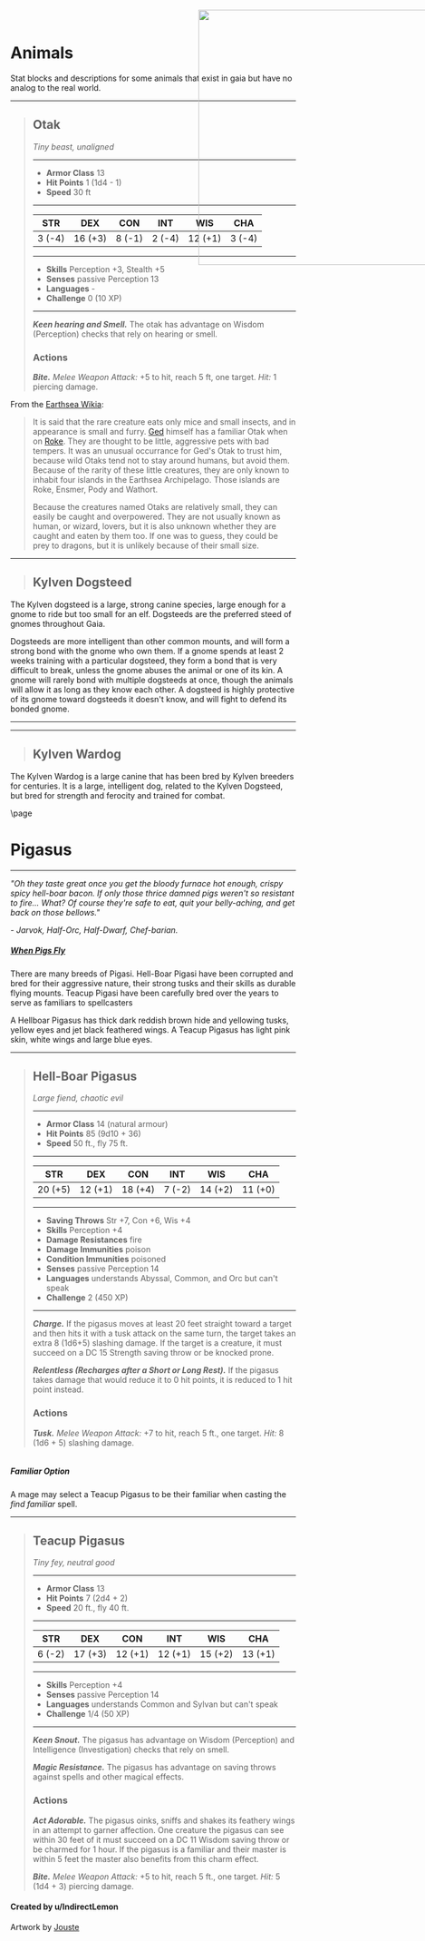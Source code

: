# Animals

Stat blocks and descriptions for some animals that exist in gaia but have no analog to the real world.

___
> ## Otak
>*Tiny beast, unaligned*
> ___
> - **Armor Class** 13
> - **Hit Points** 1 (1d4 - 1)
> - **Speed** 30 ft
>___
>|STR|DEX|CON|INT|WIS|CHA|
>|:---:|:---:|:---:|:---:|:---:|:---:|
>|3 (-4)|16 (+3)|8 (-1)|2 (-4)|12 (+1)|3 (-4)|
>___
> - **Skills** Perception +3, Stealth +5
> - **Senses** passive Perception 13
> - **Languages** -
> - **Challenge** 0 (10 XP)
> ___
> ***Keen hearing and Smell.*** The otak has advantage on Wisdom (Perception) checks that rely on hearing or smell.
>
> ### Actions
> ***Bite.*** *Melee Weapon Attack:* +5 to hit, reach 5 ft, one target. *Hit:* 1 piercing damage.

From the [Earthsea Wikia](http://earthsea.wikia.com/wiki/Otak):

> It is said that the rare creature eats only mice and small insects, and in appearance is small and furry. [Ged](http://earthsea.wikia.com/wiki/Ged) himself has a familiar Otak when on [Roke](http://earthsea.wikia.com/wiki/Roke). They are thought to be little, aggressive pets with bad tempers. It was an unusual occurrance for Ged's Otak to trust him, because wild Otaks tend not to stay around humans, but avoid them. Because of the rarity of these little creatures, they are only known to inhabit four islands in the Earthsea Archipelago. Those islands are Roke, Ensmer, Pody and Wathort.
>
> Because the creatures named Otaks are relatively small, they can easily be caught and overpowered. They are not usually known as human, or wizard, lovers, but it is also unknown whether they are caught and eaten by them too. If one was to guess, they could be prey to dragons, but it is unlikely because of their small size.

---

> ## Kylven Dogsteed

The Kylven dogsteed is a large, strong canine species, large enough for a gnome to ride but too small for an elf.  Dogsteeds are the preferred steed of gnomes throughout Gaia.

Dogsteeds are more intelligent than other common mounts, and will form a strong bond with the gnome who own them.  If a gnome spends at least 2 weeks training with a particular dogsteed, they form a bond that is very difficult to break, unless the gnome abuses the animal or one of its kin.  A gnome will rarely bond with multiple dogsteeds at once, though the animals will allow it as long as they know each other.  A dogsteed is highly protective of its gnome toward dogsteeds it doesn't know, and will fight to defend its bonded gnome.

---

___
> ## Kylven Wardog


The Kylven Wardog is a large canine that has been bred by Kylven breeders for centuries.  It is a large, intelligent dog, related to the Kylven Dogsteed, but bred for strength and ferocity and trained for combat.

\page

# Pigasus

---

*"Oh they taste great once you get the bloody furnace hot enough, crispy spicy hell-boar bacon. If only those thrice damned pigs weren't so resistant to fire... What? Of course they're safe to eat, quit your belly-aching, and get back on those bellows."*

*- Jarvok, Half-Orc, Half-Dwarf, Chef-barian.*

##### [When Pigs Fly](https://www.reddit.com/r/monsteraday/comments/6c5hpo/day_60_pigasus/)


There are many breeds of Pigasi. Hell-Boar Pigasi have been corrupted and bred for their aggressive nature, their strong tusks and their skills as durable flying mounts. Teacup Pigasi have been carefully bred over the years to serve as familiars to spellcasters

A Hellboar Pigasus has thick dark reddish brown hide and yellowing tusks, yellow eyes and jet black feathered wings. A Teacup Pigasus has light pink skin, white wings and large blue eyes.
___
> ## Hell-Boar Pigasus
>*Large fiend, chaotic evil*
> ___
> - **Armor Class** 14 (natural armour)
> - **Hit Points** 85 (9d10 + 36)
> - **Speed** 50 ft., fly 75 ft.
>___
>|STR|DEX|CON|INT|WIS|CHA|
>|:---:|:---:|:---:|:---:|:---:|:---:|
>|20 (+5)|12 (+1)|18 (+4)|7 (-2)|14 (+2)|11 (+0)|
>___
> - **Saving Throws** Str +7, Con +6, Wis +4
> - **Skills** Perception +4
> - **Damage Resistances** fire
> - **Damage Immunities** poison 
> - **Condition Immunities** poisoned 
> - **Senses** passive Perception 14
> - **Languages** understands Abyssal, Common, and Orc but can't speak 
> - **Challenge** 2 (450 XP)
> ___
> ***Charge.*** If the pigasus moves at least 20 feet straight toward a target and then hits it with a tusk attack on the same turn, the target takes an extra 8 (1d6+5) slashing damage. If the target is a creature, it must succeed on a DC 15 Strength saving throw or be knocked prone. 
>
> ***Relentless (Recharges after a Short or Long Rest).*** If the pigasus takes damage that would reduce it to 0 hit points, it is reduced to 1 hit point instead. 
>
> ### Actions
> ***Tusk.*** *Melee Weapon Attack:* +7 to hit, reach 5 ft., one target. *Hit:* 8 (1d6 + 5) slashing damage.
>

```
```

<img 
  src='http://i.imgur.com/ImoNqUU.jpg' 
  style='position:absolute; top:30px; right:-50px; width:450px' />
  


 ##### Familiar Option
 
 A mage may select a Teacup Pigasus to be their familiar when casting the *find familiar* spell.

___
> ## Teacup Pigasus
>*Tiny fey, neutral good*
> ___
> - **Armor Class** 13
> - **Hit Points** 7 (2d4 + 2)
> - **Speed** 20 ft., fly 40 ft.
>___
>|STR|DEX|CON|INT|WIS|CHA|
>|:---:|:---:|:---:|:---:|:---:|:---:|
>|6 (-2)|17 (+3)|12 (+1)|12 (+1)|15 (+2)|13 (+1)|
>___
> - **Skills** Perception +4
> - **Senses** passive Perception 14
> - **Languages** understands Common and Sylvan but can't speak 
> - **Challenge** 1/4 (50 XP)
> ___
> ***Keen Snout.*** The pigasus has advantage on Wisdom (Perception) and Intelligence (Investigation) checks that rely on smell.  
>
> ***Magic Resistance.*** The pigasus has advantage on saving throws against spells and other magical effects. 
>
> ### Actions
> ***Act Adorable.*** The pigasus oinks, sniffs and shakes its feathery wings in an attempt to garner affection. One creature the pigasus can see within 30 feet of it must succeed on a DC 11 Wisdom saving throw or be charmed for 1 hour. If the pigasus is a familiar and their master is within 5 feet the master also benefits from this charm effect. 
>
> ***Bite.*** *Melee Weapon Attack:* +5 to hit, reach 5 ft., one target. *Hit:* 5 (1d4 + 3) piercing damage.
>

#### Created by u/IndirectLemon  
Artwork by [Jouste](http://jouste.deviantart.com/art/mounted-03-pigasus-98520157)
